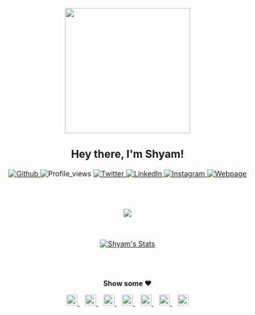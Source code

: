<!--
Here are some ideas to get you started:

- 🔭 I’m currently working on ...
- 🌱 I’m currently learning ...
- 👯 I’m looking to collaborate on ...
- 🤔 I’m looking for help with ...
- 💬 Ask me about ...
- 📫 How to reach me: ...
- 😄 Pronouns: ...
- ⚡ Fun fact: ...
-->

<div>
  <p align="center"> <img width="250px" src="https://user-images.githubusercontent.com/47173389/91656756-06d3c500-ea70-11ea-9e89-604c22c89e69.png" /> </p>
  <h2 align="center"> Hey there, I'm Shyam! </h2>
</div>

<p align="center">
  <a href="https://www.github.com/shyam31896/">
    <img alt="Github" src="https://img.shields.io/badge/-shyam31896-white?style=flat&logo=Github&logoColor=black&color=grey&labelColor=white&link=https://www.github.com/shyam31896/" />
  </a>
  <img alt="Profile_views" src="https://komarev.com/ghpvc/?username=shyam31896&label=Profile Views&color=00adf7&style=flat" />
  <a href="https://twitter.com/shyam_31896">
    <img alt="Twitter" src="https://img.shields.io/twitter/follow/shyam_31896?style=social&label=Follow&logo=twitter" />
  </a>
  <a href="https://www.linkedin.com/in/shyamsravikumar">
    <img alt="LinkedIn" src="https://img.shields.io/badge/-Shyam Ravikumar-blue?style=flat&logo=Linkedin&logoColor=white&link=https://www.linkedin.com/in/shyamsravikumar/" />
  </a>
  <a href="https://www.instagram.com/shyam_31896">
    <img alt="Instagram" src="https://img.shields.io/badge/-shyam_31896-black?style=flat&logo=Instagram&logoColor=#8a3ab9&link=https://www.instagram.com/shyam_31896/" />
  </a>
  <a href="https://shyam31896.github.io/">
    <img alt="Webpage" src="https://img.shields.io/badge/Visit-shyam31896-2648ff?style=flat&logo=google-chrome" />
  </a>
</p>

<br/>
<br/>

<p align="center">
  <a href="https://github.com/shyam31896">
    <img src="https://github-readme-stats.vercel.app/api/top-langs/?username=shyam31896&layout=compact&theme=dracula&hide=jupyter%20notebook" />
  </a>
</p>

<br/>

<p align="center">
  <a href="https://github.com/shyam31896">
    <img src="https://github-readme-stats.vercel.app/api?username=shyam31896&show_icons=true&theme=radical&line_height=27&include_all_commits=true&count_private=true&hide=issues" alt="Shyam's Stats"/>
  </a>
</p>

<br/>
<br/>

<p align="center"> <b> Show some ❤️ </b> </p>

<p align="center">
  <a href="https://linkedin.com/in/shyamsravikumar"> <img alt="Shyam's LinkedIn" width="22px" src="https://cdn.jsdelivr.net/npm/simple-icons@v3/icons/linkedin.svg" /> </a> &ensp;
  <a href="https://twitter.com/shyam_31896"> <img alt="Shyam's Twitter" width="22px" src="https://cdn.jsdelivr.net/npm/simple-icons@v3/icons/twitter.svg" /> </a> &ensp;
  <a href="mailto:shyam.ravikumar@usc.edu"> <img alt="Email Shyam " width="22px" src="https://cdn.jsdelivr.net/npm/simple-icons@v3/icons/gmail.svg" /> </a> &ensp;
  <a href="https://instagram.com/shyam_31896/"> <img alt="Shyam's Instagram" width="22px" src="https://cdn.jsdelivr.net/npm/simple-icons@v3/icons/instagram.svg" /> </a> &ensp;
  <a href="https://www.facebook.com/shyambon96/"> <img alt="Shyam's Facebook" width="22px" src="https://cdn.jsdelivr.net/npm/simple-icons@v3/icons/facebook.svg" /> </a> &ensp;
  <a href="http://maps.google.com/?q=Los%20Angeles,%20CA"> <img alt="Shyam's Location" width="22px" src="https://cdn.jsdelivr.net/npm/simple-icons@v3/icons/googlemaps.svg" /> </a> &ensp;
  <a href="http://shyam31896.github.io/"> <img alt="Shyam's Portfolio" width="22px" src="https://cdn.jsdelivr.net/npm/simple-icons@v3/icons/googlechrome.svg" /> </a>
</p>

